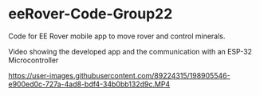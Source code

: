 # eeRover-Code-Group22
Code for EE Rover mobile app to move rover and control minerals.

Video showing the developed app and the communication with an ESP-32 Microcontroller

https://user-images.githubusercontent.com/89224315/198905546-e900ed0c-727a-4ad8-bdf4-34b0bb132d9c.MP4

